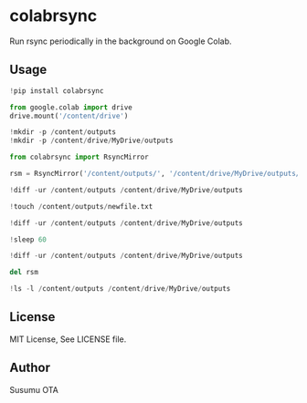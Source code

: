 # colabrsync

Run rsync periodically in the background on Google Colab.

## Usage

```python
!pip install colabrsync

from google.colab import drive
drive.mount('/content/drive')

!mkdir -p /content/outputs
!mkdir -p /content/drive/MyDrive/outputs

from colabrsync import RsyncMirror

rsm = RsyncMirror('/content/outputs/', '/content/drive/MyDrive/outputs/')

!diff -ur /content/outputs /content/drive/MyDrive/outputs

!touch /content/outputs/newfile.txt

!diff -ur /content/outputs /content/drive/MyDrive/outputs

!sleep 60

!diff -ur /content/outputs /content/drive/MyDrive/outputs

del rsm

!ls -l /content/outputs /content/drive/MyDrive/outputs
```

## License

MIT License, See LICENSE file.

## Author

Susumu OTA
